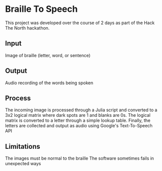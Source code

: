 # Braille To Speech

This project was developed over the course of 2 days as part of the Hack The North hackathon.

## Input
Image of braille (letter, word, or sentence)

## Output
Audio recording of the words being spoken

## Process
The incoming image is processed through a Julia script and converted to a 3x2 logical matrix where dark spots are 1 and blanks are 0s.
The logical matrix is converted to a letter through a simple lookup table.
Finally, the letters are collected and output as audio using Google's Text-To-Speech API

## Limitations
The images must be normal to the braille
The software sometimes fails in unexpected ways
